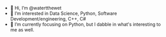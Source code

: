 - 👋 Hi, I’m @watertthewet
- 👀 I’m interested in Data Science, Python, Software Development/engineering, C++, C#
- 🌱 I’m currently focusing on Python, but I dabble in what's interesting to me as well.

<!---
watertthewet/watertthewet is a ✨ special ✨ repository because its `README.md` (this file) appears on your GitHub profile.
You can click the Preview link to take a look at your changes.
--->
